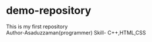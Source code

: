 # demo-repository
This is my first repository
<br>
Author-Asaduzzaman(programmer)
Skill- C++,HTML,CSS
